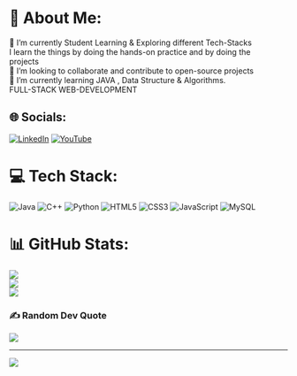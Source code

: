 # 💫 About Me:
🔭 I’m currently Student Learning & Exploring different Tech-Stacks<br>      I learn the things by doing the hands-on practice and by doing the <br>      projects<br>👯 I’m looking to collaborate and contribute to open-source projects<br>🌱 I’m currently learning JAVA , Data Structure & Algorithms.<br>        FULL-STACK WEB-DEVELOPMENT<br>


## 🌐 Socials:
[![LinkedIn](https://img.shields.io/badge/LinkedIn-%230077B5.svg?logo=linkedin&logoColor=white)](https://linkedin.com/in/anantinamdar77) [![YouTube](https://img.shields.io/badge/YouTube-%23FF0000.svg?logo=YouTube&logoColor=white)](https://youtube.com/@anantinamdar1118) 

# 💻 Tech Stack:
![Java](https://img.shields.io/badge/java-%23ED8B00.svg?style=for-the-badge&logo=openjdk&logoColor=white) ![C++](https://img.shields.io/badge/c++-%2300599C.svg?style=for-the-badge&logo=c%2B%2B&logoColor=white) ![Python](https://img.shields.io/badge/python-3670A0?style=for-the-badge&logo=python&logoColor=ffdd54) ![HTML5](https://img.shields.io/badge/html5-%23E34F26.svg?style=for-the-badge&logo=html5&logoColor=white) ![CSS3](https://img.shields.io/badge/css3-%231572B6.svg?style=for-the-badge&logo=css3&logoColor=white) ![JavaScript](https://img.shields.io/badge/javascript-%23323330.svg?style=for-the-badge&logo=javascript&logoColor=%23F7DF1E) ![MySQL](https://img.shields.io/badge/mysql-4479A1.svg?style=for-the-badge&logo=mysql&logoColor=white)
# 📊 GitHub Stats:
![](https://github-readme-stats.vercel.app/api?username=AnantInamdar77&theme=dark&hide_border=false&include_all_commits=false&count_private=false)<br/>
![](https://github-readme-streak-stats.herokuapp.com/?user=AnantInamdar77&theme=dark&hide_border=false)<br/>
![](https://github-readme-stats.vercel.app/api/top-langs/?username=AnantInamdar77&theme=dark&hide_border=false&include_all_commits=false&count_private=false&layout=compact)

### ✍️ Random Dev Quote
![](https://quotes-github-readme.vercel.app/api?type=vetical&theme=radical)

---
[![](https://visitcount.itsvg.in/api?id=AnantInamdar77&icon=2&color=4)](https://visitcount.itsvg.in)

<!-- Proudly created with GPRM ( https://gprm.itsvg.in ) -->
